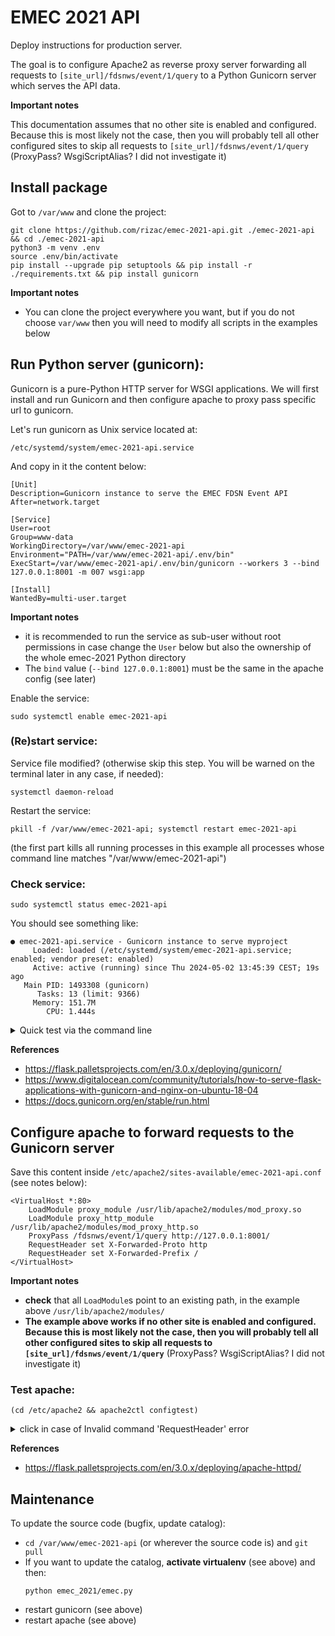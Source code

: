 # EMEC 2021 API

Deploy instructions for production server. 

The goal is to configure Apache2 as 
reverse proxy server forwarding 
all requests to `[site_url]/fdsnws/event/1/query` to a Python
Gunicorn server which serves the API data.

**Important notes**

  This documentation assumes that no other site is enabled and configured. Because 
  this is most likely not the case, then you will probably tell all other configured 
  sites to skip all requests to `[site_url]/fdsnws/event/1/query`
  (ProxyPass? WsgiScriptAlias? I did not investigate it)


## Install package

Got to `/var/www` and clone the project:

```commandline
git clone https://github.com/rizac/emec-2021-api.git ./emec-2021-api && cd ./emec-2021-api
python3 -m venv .env
source .env/bin/activate
pip install --upgrade pip setuptools && pip install -r ./requirements.txt && pip install gunicorn
```

**Important notes**
- You can clone the project everywhere you want, but if you do not choose
  `var/www` then you will need to modify all scripts in the examples below

## Run Python server (gunicorn):

Gunicorn is a pure-Python HTTP server for WSGI applications. We will first install
and run Gunicorn and then configure apache to proxy pass specific url to gunicorn.

Let's run gunicorn as Unix service located at:

`/etc/systemd/system/emec-2021-api.service`

And copy in it the content below:

```
[Unit]
Description=Gunicorn instance to serve the EMEC FDSN Event API
After=network.target

[Service]
User=root
Group=www-data
WorkingDirectory=/var/www/emec-2021-api
Environment="PATH=/var/www/emec-2021-api/.env/bin"
ExecStart=/var/www/emec-2021-api/.env/bin/gunicorn --workers 3 --bind 127.0.0.1:8001 -m 007 wsgi:app

[Install]
WantedBy=multi-user.target
```

**Important notes** 
- it is recommended to run the service as sub-user without root permissions
in case change the `User` below but also the ownership of the whole emec-2021 Python
directory
- The `bind` value (`--bind 127.0.0.1:8001`) must be the same in the apache config 
 (see later)

Enable the service:
```commandline
sudo systemctl enable emec-2021-api
```

### (Re)start service:

Service file modified? (otherwise skip this step. 
You will be warned on the terminal later in any case, if needed):
```commandline
systemctl daemon-reload
```

Restart the service:
```commandline
pkill -f /var/www/emec-2021-api; systemctl restart emec-2021-api
```
(the first part kills all running processes in this example
all processes whose command line matches "/var/www/emec-2021-api")


### Check  service:

```commandline
sudo systemctl status emec-2021-api
```
You should see something like:
```commandline
● emec-2021-api.service - Gunicorn instance to serve myproject
     Loaded: loaded (/etc/systemd/system/emec-2021-api.service; enabled; vendor preset: enabled)
     Active: active (running) since Thu 2024-05-02 13:45:39 CEST; 19s ago
   Main PID: 1493308 (gunicorn)
      Tasks: 13 (limit: 9366)
     Memory: 151.7M
        CPU: 1.444s
```


<details>

<summary>Quick test via the command line</summary>

```commandline
gunicorn -w 4 -b 127.0.0.1:8001 wsgi:app
```

kill gunicorn (https://stackoverflow.com/questions/14604653/how-to-stop-gunicorn-properly)
```commandline
pkill gunicorn
```

</details>

**References**

  - https://flask.palletsprojects.com/en/3.0.x/deploying/gunicorn/
  - https://www.digitalocean.com/community/tutorials/how-to-serve-flask-applications-with-gunicorn-and-nginx-on-ubuntu-18-04
  - https://docs.gunicorn.org/en/stable/run.html


## Configure apache to forward requests to the Gunicorn server

Save this content inside `/etc/apache2/sites-available/emec-2021-api.conf`
(see notes below):

```
<VirtualHost *:80>
    LoadModule proxy_module /usr/lib/apache2/modules/mod_proxy.so
    LoadModule proxy_http_module /usr/lib/apache2/modules/mod_proxy_http.so
    ProxyPass /fdsnws/event/1/query http://127.0.0.1:8001/
    RequestHeader set X-Forwarded-Proto http
    RequestHeader set X-Forwarded-Prefix /
</VirtualHost>
```

**Important notes** 

- **check** that all `LoadModule`s point to an existing path, in the example
  above `/usr/lib/apache2/modules/` 
- **The example above works if no other site is enabled and configured. Because 
  this is most likely not the case, then you will probably tell all other configured 
  sites to skip all requests to `[site_url]/fdsnws/event/1/query`** 
  (ProxyPass? WsgiScriptAlias? I did not investigate it)


### Test apache:

```commandline
(cd /etc/apache2 && apache2ctl configtest)
```

<details>
<summary> click in case of Invalid command 'RequestHeader' error</summary>

```commandline
sudo a2enmod headers
```

and then restart apache:

```commandline
systemctl restart apache2  
# or service apache2 restart, depending on your installation
```
Ref: - https://www.brandcrock.com/how-to-fix-invalid-command-requestheader-in-the-server-configuration/
</details>

**References**

- https://flask.palletsprojects.com/en/3.0.x/deploying/apache-httpd/


## Maintenance

To update the source code (bugfix, update catalog):

 - `cd /var/www/emec-2021-api` (or wherever the source code is) and `git pull`
 - If you want to update the catalog, **activate virtualenv** (see above) and then:
   ```commandline
   python emec_2021/emec.py
   ```
  - restart gunicorn (see above) 
  - restart apache (see above)